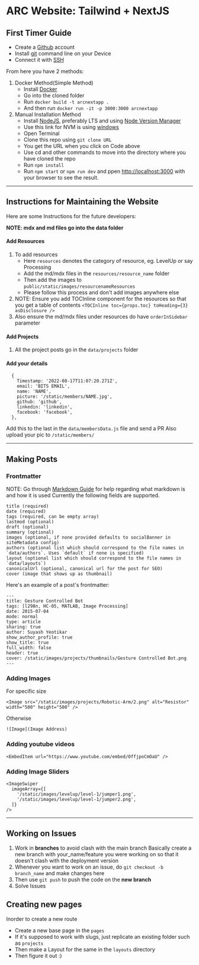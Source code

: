 # ARC Website: Tailwind + NextJS

## First Timer Guide

- Create a [Github](https://github.com/) account
- Install [git](https://git-scm.com/downloads) command line on your Device
- Connect it with [SSH](https://www.theserverside.com/blog/Coffee-Talk-Java-News-Stories-and-Opinions/GitHub-SSH-Windows-Example)

From here you have 2 methods:

1. Docker Method(Simple Method)
   - Install [Docker](https://www.docker.com/products/docker-desktop/)
   - Go into the cloned folder
   - Run `docker build -t arcnextapp .`
   - And then run `docker run -it -p 3000:3000 arcnextapp`
2. Manual Installation Method
   - Install [NodeJS](https://nodejs.org/en/), preferably LTS and using [Node Version Manager](https://github.com/nvm-sh/nvm)
   - Use this link for NVM is using [windows](https://github.com/coreybutler/nvm-windows/releases)
   - Open Terminal
   - Clone this repo using `git clone URL`
   - You get the URL when you click on Code above
   - Use cd and other commands to move into the directory where you have cloned the repo
   - Run `npm install `
   - Run `npm start` or `npm run dev` and ppen [http://localhost:3000](http://localhost:3000) with your browser to see the result.

---

## Instructions for Maintaining the Website

Here are some Instructions for the future developers:

**NOTE: mdx and md files go into the data folder**

#### Add Resources

1. To add resources
   - Here `resources` denotes the category of resource, eg. LevelUp or say Processing
   - Add the md/mdx files in the `resources/resource_name` folder
   - Then add the images to `public/static/images/resourcenameResources`
   - Please follow this process and don't add images anywhere else
2. NOTE: Ensure you add TOCInline component for the resources so that you get a table of contents
   `<TOCInline toc={props.toc} toHeading={3} asDisclosure />`
3. Also ensure the md/mdx files under resources do have `orderInSidebar` parameter

#### Add Projects

1. All the project posts go in the `data/projects` folder

#### Add your details

```
  {
    Timestamp: '2022-08-17T11:07:20.271Z',
    email: 'BITS EMAIL',
    name: 'NAME',
    picture: '/static/members/NAME.jpg',
    github: 'github',
    linkedin: 'linkedin',
    facebook: 'facebook',
  },
```

Add this to the last in the `data/membersData.js` file and send a PR
Also upload your pic to `/static/members/`

---

## Making Posts

### Frontmatter

NOTE: Go through [Markdown Guide](https://www.markdownguide.org/basic-syntax/) for help regarding what markdown is and how it is used
Currently the following fields are supported.

```
title (required)
date (required)
tags (required, can be empty array)
lastmod (optional)
draft (optional)
summary (optional)
images (optional, if none provided defaults to socialBanner in siteMetadata config)
authors (optional list which should correspond to the file names in `data/authors`. Uses `default` if none is specified)
layout (optional list which should correspond to the file names in `data/layouts`)
canonicalUrl (optional, canonical url for the post for SEO)
cover (image that shows up as thumbnail)
```

Here's an example of a post's frontmatter:

```
---
title: Gesture Controlled Bot
tags: [l298n, HC-05, MATLAB, Image Processing]
date: 2015-07-04
mode: normal
type: article
sharing: true
author: Suyash Yeotikar
show_author_profile: true
show_title: true
full_width: false
header: true
cover: /static/images/projects/thumbnails/Gesture Controlled Bot.png
---
```

### Adding Images

For specific size

```
<Image src="/static/images/projects/Robotic-Arm/2.png" alt="Resistor" width="500" height="500" />
```

Otherwise

```
![Image](Image Address)
```

### Adding youtube videos

```
<EmbedItem url="https://www.youtube.com/embed/OffjpoCmOaU" />
```

### Adding Image Sliders

```
<ImageSwiper
  imageArray={[
    '/static/images/levelup/level-1/jumper1.png',
    '/static/images/levelup/level-1/jumper2.png',
  ]}
/>
```

---

## Working on Issues

1. Work in **branches** to avoid clash with the main branch
   Basically create a new branch with your_name/feature you were working on so that it doesn't clash with the deployment version
2. Whenever you want to work on an issue, do `git checkout -b branch_name` and make changes here
3. Then use `git push` to push the code on the **new branch**
4. Solve Issues

## Creating new pages

Inorder to create a new route

- Create a new base page in the `pages`
- If it's supposed to work with slugs, just replicate an existing folder such as `projects`
- Then make a Layout for the same in the `layouts` directory
- Then figure it out :)
